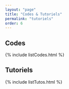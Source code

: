 ```yaml
---
layout: "page"
title: "Codes & Tutoriels"
permalink: "tutoriels"
order: 6
---
```


## Codes 

{% include listCodes.html %}

## Tutoriels

{% include listTutos.html %}

